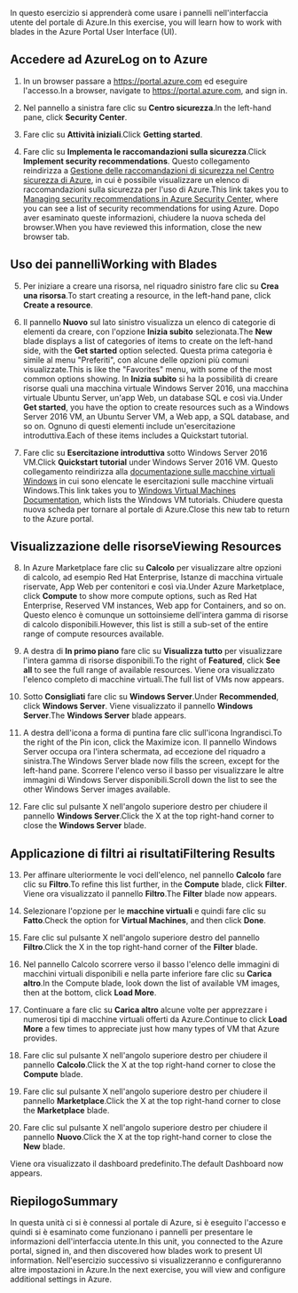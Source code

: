 <span data-ttu-id="53557-101">In questo esercizio si apprenderà come usare i pannelli nell'interfaccia utente del portale di Azure.</span><span class="sxs-lookup"><span data-stu-id="53557-101">In this exercise, you will learn how to work with blades in the Azure Portal User Interface (UI).</span></span>

## <a name="log-on-to-azure"></a><span data-ttu-id="53557-102">Accedere ad Azure</span><span class="sxs-lookup"><span data-stu-id="53557-102">Log on to Azure</span></span>

1. <span data-ttu-id="53557-103">In un browser passare a https://portal.azure.com ed eseguire l'accesso.</span><span class="sxs-lookup"><span data-stu-id="53557-103">In a browser, navigate to https://portal.azure.com, and sign in.</span></span>

2. <span data-ttu-id="53557-104">Nel pannello a sinistra fare clic su **Centro sicurezza**.</span><span class="sxs-lookup"><span data-stu-id="53557-104">In the left-hand pane, click **Security Center**.</span></span>

3. <span data-ttu-id="53557-105">Fare clic su **Attività iniziali**.</span><span class="sxs-lookup"><span data-stu-id="53557-105">Click **Getting started**.</span></span>

4. <span data-ttu-id="53557-106">Fare clic su **Implementa le raccomandazioni sulla sicurezza**.</span><span class="sxs-lookup"><span data-stu-id="53557-106">Click **Implement security recommendations**.</span></span> <span data-ttu-id="53557-107">Questo collegamento reindirizza a [Gestione delle raccomandazioni di sicurezza nel Centro sicurezza di Azure](https://docs.microsoft.com/azure/security-center/security-center-recommendations), in cui è possibile visualizzare un elenco di raccomandazioni sulla sicurezza per l'uso di Azure.</span><span class="sxs-lookup"><span data-stu-id="53557-107">This link takes you to [Managing security recommendations in Azure Security Center](https://docs.microsoft.com/azure/security-center/security-center-recommendations), where you can see a list of security recommendations for using Azure.</span></span> <span data-ttu-id="53557-108">Dopo aver esaminato queste informazioni, chiudere la nuova scheda del browser.</span><span class="sxs-lookup"><span data-stu-id="53557-108">When you have reviewed this information, close the new browser tab.</span></span>

## <a name="working-with-blades"></a><span data-ttu-id="53557-109">Uso dei pannelli</span><span class="sxs-lookup"><span data-stu-id="53557-109">Working with Blades</span></span>

5. <span data-ttu-id="53557-110">Per iniziare a creare una risorsa, nel riquadro sinistro fare clic su **Crea una risorsa**.</span><span class="sxs-lookup"><span data-stu-id="53557-110">To start creating a resource, in the left-hand pane, click **Create a resource**.</span></span>

6. <span data-ttu-id="53557-111">Il pannello **Nuovo** sul lato sinistro visualizza un elenco di categorie di elementi da creare, con l'opzione **Inizia subito** selezionata.</span><span class="sxs-lookup"><span data-stu-id="53557-111">The **New** blade displays a list of categories of items to create on the left-hand side, with the **Get started** option selected.</span></span> <span data-ttu-id="53557-112">Questa prima categoria è simile al menu "Preferiti", con alcune delle opzioni più comuni visualizzate.</span><span class="sxs-lookup"><span data-stu-id="53557-112">This is like the "Favorites" menu, with some of the most common options showing.</span></span> <span data-ttu-id="53557-113">In **Inizia subito** si ha la possibilità di creare risorse quali una macchina virtuale Windows Server 2016, una macchina virtuale Ubuntu Server, un'app Web, un database SQL e così via.</span><span class="sxs-lookup"><span data-stu-id="53557-113">Under **Get started**, you have the option to create resources such as a Windows Server 2016 VM, an Ubuntu Server VM, a Web app, a SQL database, and so on.</span></span> <span data-ttu-id="53557-114">Ognuno di questi elementi include un'esercitazione introduttiva.</span><span class="sxs-lookup"><span data-stu-id="53557-114">Each of these items includes a Quickstart tutorial.</span></span>

7. <span data-ttu-id="53557-115">Fare clic su **Esercitazione introduttiva** sotto Windows Server 2016 VM.</span><span class="sxs-lookup"><span data-stu-id="53557-115">Click **Quickstart tutorial** under Windows Server 2016 VM.</span></span> <span data-ttu-id="53557-116">Questo collegamento reindirizza alla [documentazione sulle macchine virtuali Windows](https://docs.microsoft.com/azure/virtual-machines/windows/) in cui sono elencate le esercitazioni sulle macchine virtuali Windows.</span><span class="sxs-lookup"><span data-stu-id="53557-116">This link takes you to [Windows Virtual Machines Documentation](https://docs.microsoft.com/azure/virtual-machines/windows/), which lists the Windows VM tutorials.</span></span> <span data-ttu-id="53557-117">Chiudere questa nuova scheda per tornare al portale di Azure.</span><span class="sxs-lookup"><span data-stu-id="53557-117">Close this new tab to return to the Azure portal.</span></span>

## <a name="viewing-resources"></a><span data-ttu-id="53557-118">Visualizzazione delle risorse</span><span class="sxs-lookup"><span data-stu-id="53557-118">Viewing Resources</span></span>

8. <span data-ttu-id="53557-119">In Azure Marketplace fare clic su **Calcolo** per visualizzare altre opzioni di calcolo, ad esempio Red Hat Enterprise, Istanze di macchina virtuale riservate, App Web per contenitori e così via.</span><span class="sxs-lookup"><span data-stu-id="53557-119">Under Azure Marketplace, click **Compute** to show more compute options, such as Red Hat Enterprise, Reserved VM instances, Web app for Containers, and so on.</span></span> <span data-ttu-id="53557-120">Questo elenco è comunque un sottoinsieme dell'intera gamma di risorse di calcolo disponibili.</span><span class="sxs-lookup"><span data-stu-id="53557-120">However, this list is still a sub-set of the entire range of compute resources available.</span></span>

9. <span data-ttu-id="53557-121">A destra di **In primo piano** fare clic su **Visualizza tutto** per visualizzare l'intera gamma di risorse disponibili.</span><span class="sxs-lookup"><span data-stu-id="53557-121">To the right of **Featured**, click **See all** to see the full range of available resources.</span></span> <span data-ttu-id="53557-122">Viene ora visualizzato l'elenco completo di macchine virtuali.</span><span class="sxs-lookup"><span data-stu-id="53557-122">The full list of VMs now appears.</span></span>

10. <span data-ttu-id="53557-123">Sotto **Consigliati** fare clic su **Windows Server**.</span><span class="sxs-lookup"><span data-stu-id="53557-123">Under **Recommended**, click **Windows Server**.</span></span> <span data-ttu-id="53557-124">Viene visualizzato il pannello **Windows Server**.</span><span class="sxs-lookup"><span data-stu-id="53557-124">The **Windows Server** blade appears.</span></span>

11. <span data-ttu-id="53557-125">A destra dell'icona a forma di puntina fare clic sull'icona Ingrandisci.</span><span class="sxs-lookup"><span data-stu-id="53557-125">To the right of the Pin icon, click the Maximize icon.</span></span> <span data-ttu-id="53557-126">Il pannello Windows Server occupa ora l'intera schermata, ad eccezione del riquadro a sinistra.</span><span class="sxs-lookup"><span data-stu-id="53557-126">The Windows Server blade now fills the screen, except for the left-hand pane.</span></span> <span data-ttu-id="53557-127">Scorrere l'elenco verso il basso per visualizzare le altre immagini di Windows Server disponibili.</span><span class="sxs-lookup"><span data-stu-id="53557-127">Scroll down the list to see the other Windows Server images available.</span></span>

12. <span data-ttu-id="53557-128">Fare clic sul pulsante X nell'angolo superiore destro per chiudere il pannello **Windows Server**.</span><span class="sxs-lookup"><span data-stu-id="53557-128">Click the X at the top right-hand corner to close the **Windows Server** blade.</span></span>

## <a name="filtering-results"></a><span data-ttu-id="53557-129">Applicazione di filtri ai risultati</span><span class="sxs-lookup"><span data-stu-id="53557-129">Filtering Results</span></span>

13. <span data-ttu-id="53557-130">Per affinare ulteriormente le voci dell'elenco, nel pannello **Calcolo** fare clic su **Filtro**.</span><span class="sxs-lookup"><span data-stu-id="53557-130">To refine this list further, in the **Compute** blade, click **Filter**.</span></span> <span data-ttu-id="53557-131">Viene ora visualizzato il pannello **Filtro**.</span><span class="sxs-lookup"><span data-stu-id="53557-131">The **Filter** blade now appears.</span></span>

14. <span data-ttu-id="53557-132">Selezionare l'opzione per le **macchine virtuali** e quindi fare clic su **Fatto**.</span><span class="sxs-lookup"><span data-stu-id="53557-132">Check the option for **Virtual Machines**, and then click **Done**.</span></span>

15. <span data-ttu-id="53557-133">Fare clic sul pulsante X nell'angolo superiore destro del pannello **Filtro**.</span><span class="sxs-lookup"><span data-stu-id="53557-133">Click the X in the top right-hand corner of the **Filter** blade.</span></span>

16. <span data-ttu-id="53557-134">Nel pannello Calcolo scorrere verso il basso l'elenco delle immagini di macchini virtuali disponibili e nella parte inferiore fare clic su **Carica altro**.</span><span class="sxs-lookup"><span data-stu-id="53557-134">In the Compute blade, look down the list of available VM images, then at the bottom, click **Load More**.</span></span>

17. <span data-ttu-id="53557-135">Continuare a fare clic su **Carica altro** alcune volte per apprezzare i numerosi tipi di macchine virtuali offerti da Azure.</span><span class="sxs-lookup"><span data-stu-id="53557-135">Continue to click **Load More** a few times to appreciate just how many types of VM that Azure provides.</span></span>

18. <span data-ttu-id="53557-136">Fare clic sul pulsante X nell'angolo superiore destro per chiudere il pannello **Calcolo**.</span><span class="sxs-lookup"><span data-stu-id="53557-136">Click the X at the top right-hand corner to close the **Compute** blade.</span></span>

19. <span data-ttu-id="53557-137">Fare clic sul pulsante X nell'angolo superiore destro per chiudere il pannello **Marketplace**.</span><span class="sxs-lookup"><span data-stu-id="53557-137">Click the X at the top right-hand corner to close the **Marketplace** blade.</span></span>

20. <span data-ttu-id="53557-138">Fare clic sul pulsante X nell'angolo superiore destro per chiudere il pannello **Nuovo**.</span><span class="sxs-lookup"><span data-stu-id="53557-138">Click the X at the top right-hand corner to close the **New** blade.</span></span>

<span data-ttu-id="53557-139">Viene ora visualizzato il dashboard predefinito.</span><span class="sxs-lookup"><span data-stu-id="53557-139">The default Dashboard now appears.</span></span>

## <a name="summary"></a><span data-ttu-id="53557-140">Riepilogo</span><span class="sxs-lookup"><span data-stu-id="53557-140">Summary</span></span>

<span data-ttu-id="53557-141">In questa unità ci si è connessi al portale di Azure, si è eseguito l'accesso e quindi si è esaminato come funzionano i pannelli per presentare le informazioni dell'interfaccia utente.</span><span class="sxs-lookup"><span data-stu-id="53557-141">In this unit, you connected to the Azure portal, signed in, and then discovered how blades work to present UI information.</span></span> <span data-ttu-id="53557-142">Nell'esercizio successivo si visualizzeranno e configureranno altre impostazioni in Azure.</span><span class="sxs-lookup"><span data-stu-id="53557-142">In the next exercise, you will view and configure additional settings in Azure.</span></span>